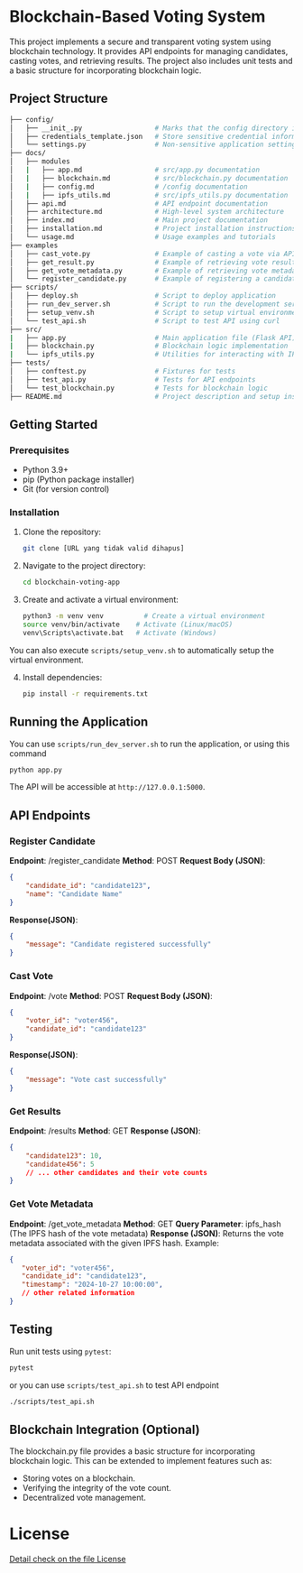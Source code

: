 # Blockchain-Based Voting System

This project implements a secure and transparent voting system using blockchain technology. It provides API endpoints for managing candidates, casting votes, and retrieving results. The project also includes unit tests and a basic structure for incorporating blockchain logic.

## Project Structure
```bash
├── config/
│   ├── __init_.py                  # Marks that the config directory is a Python package
│   ├── credentials_template.json   # Store sensitive credential information
│   └── settings.py                 # Non-sensitive application settings, such as debug mode, API URLs, ports
├── docs/
│   ├── modules
│   |   ├── app.md                  # src/app.py documentation
│   |   ├── blockchain.md           # src/blockchain.py documentation
│   |   ├── config.md               # /config documentation
│   |   ├── ipfs_utils.md           # src/ipfs_utils.py documentation 
│   ├── api.md                      # API endpoint documentation
│   ├── architecture.md             # High-level system architecture
│   ├── index.md                    # Main project documentation
│   ├── installation.md             # Project installation instructions
│   └── usage.md                    # Usage examples and tutorials
├── examples
│   ├── cast_vote.py                # Example of casting a vote via API
│   ├── get_result.py               # Example of retrieving vote results via API
│   ├── get_vote_metadata.py        # Example of retrieving vote metadata via API
│   └── register_candidate.py       # Example of registering a candidate via API
├── scripts/
│   ├── deploy.sh                   # Script to deploy application
│   ├── run_dev_server.sh           # Script to run the development server
│   ├── setup_venv.sh               # Script to setup virtual environment
│   └── test_api.sh                 # Script to test API using curl
├── src/
|   ├── app.py                      # Main application file (Flask API)
|   ├── blockchain.py               # Blockchain logic implementation
|   └── ipfs_utils.py               # Utilities for interacting with IPFS
├── tests/                          
│   ├── conftest.py                 # Fixtures for tests
│   ├── test_api.py                 # Tests for API endpoints
│   └── test_blockchain.py          # Tests for blockchain logic
├── README.md                       # Project description and setup instructions
```

## Getting Started

### Prerequisites

*   Python 3.9+
*   pip (Python package installer)
*   Git (for version control)

### Installation

1.  Clone the repository:

    ```bash
    git clone [URL yang tidak valid dihapus]
    ```

2.  Navigate to the project directory:

    ```bash
    cd blockchain-voting-app
    ```

3.  Create and activate a virtual environment:

    ```bash
    python3 -m venv venv          # Create a virtual environment
    source venv/bin/activate    # Activate (Linux/macOS)
    venv\Scripts\activate.bat   # Activate (Windows)
    ```
   You can also execute `scripts/setup_venv.sh` to automatically setup the virtual environment.

4.  Install dependencies:

    ```bash
    pip install -r requirements.txt
    ```

## Running the Application

You can use `scripts/run_dev_server.sh` to run the application, or using this command

```bash
python app.py
```
The API will be accessible at `http://127.0.0.1:5000`.

## API Endpoints

### Register Candidate
**Endpoint**: /register_candidate
**Method**: POST
**Request Body (JSON)**:
```json
{
    "candidate_id": "candidate123",
    "name": "Candidate Name"
} 
```
**Response(JSON)**:
```json
{
    "message": "Candidate registered successfully"
}
```

### Cast Vote
**Endpoint**: /vote
**Method**: POST
**Request Body (JSON)**:
```json
{
    "voter_id": "voter456",
    "candidate_id": "candidate123"
}
```
**Response(JSON)**:
```json
{
    "message": "Vote cast successfully"
}
```

### Get Results
**Endpoint**: /results
**Method**: GET
**Response (JSON)**:
```json
{
    "candidate123": 10,
    "candidate456": 5
    // ... other candidates and their vote counts
}
```

### Get Vote Metadata
**Endpoint**: /get_vote_metadata
**Method**: GET
**Query Parameter**: ipfs_hash (The IPFS hash of the vote metadata)
**Response (JSON)**: Returns the vote metadata associated with the given IPFS hash. Example:
```json
{
   "voter_id": "voter456",
   "candidate_id": "candidate123",
   "timestamp": "2024-10-27 10:00:00",
   // other related information
}
```
## Testing
Run unit tests using `pytest`:
```bash
pytest
```
or you can use `scripts/test_api.sh` to test API endpoint
```bash
./scripts/test_api.sh
```

## Blockchain Integration (Optional)
The blockchain.py file provides a basic structure for incorporating blockchain logic. This can be extended to implement features such as:

- Storing votes on a blockchain.
- Verifying the integrity of the vote count.
- Decentralized vote management.

# License
[Detail check on the file License](./License)
